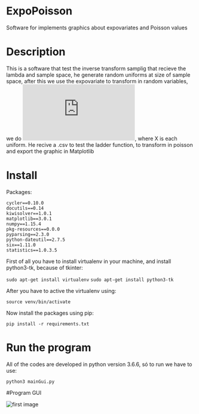 # ExpoPoisson
Software for implements graphics about expovariates and Poisson values

# Description

This is a software that test the inverse transform samplig that recieve the lambda and sample space, he generate random uniforms at size of sample space, after this we use the expovariate to transform in random variables, we do ![first equation](https://latex.codecogs.com/gif.latex?-%5Cfrac%7Bx%7D%7B%5Clambda%7D), where X is each uniform.
He recive a .csv to test the ladder function, to transform in poisson and export the graphic in Matplotlib


# Install

Packages:

```
cycler==0.10.0
docutils==0.14
kiwisolver==1.0.1
matplotlib==3.0.1
numpy==1.15.4
pkg-resources==0.0.0
pyparsing==2.3.0
python-dateutil==2.7.5
six==1.11.0
statistics==1.0.3.5

```

First of all you have to install virtualenv in your machine, and install python3-tk, because of tkinter:

```sudo apt-get install virtualenv```
```sudo apt-get install python3-tk```

After you have to active the virtualenv using:

```source venv/bin/activate```

Now install the packages using pip:

```pip install -r requirements.txt```

# Run the program

All of the codes are developed in python version 3.6.6, só to run we have to use:

```python3 mainGui.py```

#Program GUI

![first image](./imagesTest/first.png)
